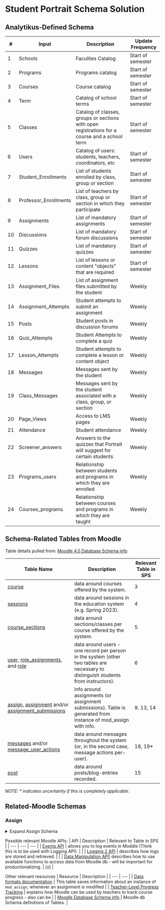# Student Portrait Schema Solution

## Analytikus-Defined Schema

|# | Input | Description | Update Frequency |
|-----------|-----------|-----------|-----------|
| 1 | Schools | Faculties Catalog | Start of semester |
| 2 | Programs | Programs catalog | Start of semester |
| 3 | Courses | Course catalog | Start of semester |
| 4 | Term | Catalog of school terms | Start of semester |
| 5 | Classes | Catalog of classes, groups or sections with open registrations for a course and a school term | Start of semester |
| 6 | Users | Catalog of users: students, teachers, coordinators, etc | Start of semester |
| 7 | Student_Enrollments | List of students enrolled by class, group or section | Start of semester |
| 8 | Professor_Enrollments | List of teachers by class, group or section in which they participate | Start of semester |
| 9 | Assignments | List of mandatory assignments | Start of semester |
| 10 | Discussions | List of mandatory forum discussions | Start of semester |
| 11 | Quizzes | List of mandatory quizzes | Start of semester |
| 12 | Lessons | List of lessons or content "objects" that are required | Start of semester |
| 13 | Assignment_Files | List of assignment files submitted by the student | Weekly |
| 14 | Assignment_Attempts | Student attempts to submit an assignment | Weekly |
| 15 | Posts | Student posts in discussion forums | Weekly |
| 16 | Quiz_Attempts | Student Attempts to complete a quiz | Weekly |
| 17 | Lesson_Attempts | Student attempts to complete a lesson or content object | Weekly |
| 18 | Messages | Messages sent by the student | Weekly |
| 19 | Class_Messages | Messages sent by the student associated with a class, group, or section | Weekly |
| 20 | Page_Views | Access to LMS pages | Weekly |
| 21 | Attendance | Student attendance | Weekly |
| 22 | Screener_answers | Answers to the quizzes that Portrait will suggest for certain students | Weekly |
| 23 | Programs_users | Relationship between students and programs in which they are enrolled | Weekly |
| 24 | Courses_programs | Relationship between courses and programs in which they are taught | Weekly |

## Schema-Related Tables from Moodle

Table details pulled from: [Moodle 4.0 Database Schema info](https://www.examulator.com/er/4.0/)

| Table Name | Description | Relevant Table in SPS |
| --- | --- | --- |
| [course](https://www.examulator.com/er/4.0/tables/course.html) | data around courses offered by the system. | 3 |
| [sessions](https://www.examulator.com/er/4.0/tables/sessions.html) | data around sessions in the education system (e.g. Spring 2023). | 4 |
| [course_sections](https://www.examulator.com/er/4.0/tables/course_sections.html) | data around sections/classes per course offered by the system. | 5 |
| [user](https://www.examulator.com/er/4.0/tables/user.html), [role_assignments](https://www.examulator.com/er/4.0/tables/role_assignments.html), and [role](https://www.examulator.com/er/4.0/tables/role.html) | data around users - one record per person in the system (other two tables are necessary to distinguish students from instructors). | 6 |
| [assign](https://www.examulator.com/er/4.0/tables/assign.html), [assignment](https://www.examulator.com/er/4.0/tables/assignment.html) and/or [assignment_submissions](https://www.examulator.com/er/4.0/tables/assignment_submissions.html) | info around assignments (or assignment submissions). Table is generated from instance of mod_assign  with info. | 9, 13, 14 |
| [messages](https://www.examulator.com/er/4.0/tables/assign.html) and/or [message_user_actions](https://www.examulator.com/er/4.0/tables/message_user_actions.html) | data around messages throughout the system (or, in the second case, message actions per-user). | 18, 19* |
| [post](https://www.examulator.com/er/4.0/tables/post.html) | data around posts/blog-entries recorded. | 15 |

*NOTE: * indicates uncertainty if this is completely applicable.*

## Related-Moodle Schemas
### Assign
<details><summary>Expand Assign Schema</summary>
<p>

Moodle - Assign Table:
| Column Name | Column Type | Description |
| --- | --- | --- |
| id | int | general assignment id |
| course | int | |
| name |  |  |

</p>
</details>

Possible relevant Moodle APIs:
| API | Description | Relevant to Table in SPS |
| --- | --- | --- |
| [Events API](https://docs.moodle.org/dev/Events_API) | allows you to log events in Moddle (Think this is to be used with Logging API). | |
| [Logging 2 API](https://docs.moodle.org/dev/Logging_2) | describes how logs are stored and retrieved. | |
| [Data Manipulation API](https://docs.moodle.org/dev/Data_manipulation_API)| describes how to use available functions to access data from Moodle db - will be important for productionalizing. | [x] |

Other relevant resources
| Resource | Description |
| --- | --- |
| [Data formats documentation](https://www.examulator.com/er/4.0/tables/assign.html) | This table saves information about an instance of ```mod_assign```; whenever an assignment is modified |
| [Teacher-Level Progress Tracking](https://docs.moodle.org/400/en/Tracking_progress) | explains how Moodle can be used by teachers to track course progress - also can be |
| [Moodle Database Schema info](https://moodledev.io/docs/apis/core/dml/database-schema) | Moodle db Schema definitions of Tables. |

